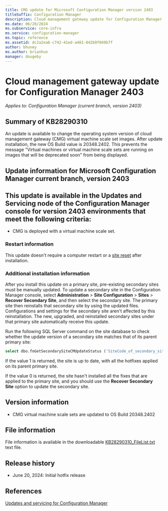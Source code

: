 ```yaml
---
title: CMG update for Microsoft Configuration Manager version 2403
titleSuffix: Configuration Manager
description: Cloud management gateway update for Configuration Manager 2403
ms.date: 06/20/2024
ms.subservice: core-infra
ms.service: configuration-manager
ms.topic: reference
ms.assetid: dc2a2ea6-c742-41ed-a481-842b9f049b7f
author: bhuney
ms.author: brianhun
manager: dougeby
---
```


# Cloud management gateway update for Configuration Manager 2403

*Applies to: Configuration Manager (current branch, version 2403)*

## Summary of KB28290310
<!-- 28290310 -->
An update is available to change the operating system version of cloud management gateway (CMG) virtual machine scale set images. After update installation, the new OS Build value is 20348.2402. This prevents the message "Virtual machines or virtual machine scale sets are running on images that will be deprecated soon" from being displayed.


## Update information for Microsoft Configuration Manager current branch, version 2403

This update is available in the Updates and Servicing node of the Configuration Manager console for version 2403 environments that meet the following criteria:
- 
- CMG is deployed with a virtual machine scale set.

### Restart information

This update doesn't require a computer restart or a [site reset](../../core/servers/manage/modify-your-infrastructure.md#bkmk_reset) after installation.

### Additional installation information

After you install this update on a primary site, pre-existing secondary sites must be manually updated. To update a secondary site in the Configuration Manager console, select **Administration** > **Site Configuration** > **Sites** >  **Recover Secondary Site**, and then select the secondary site. The primary site then reinstalls that secondary site by using the updated files. Configurations and settings for the secondary site aren't affected by this reinstallation. The new, upgraded, and reinstalled secondary sites under that primary site automatically receive this update.

Run the following SQL Server command on the site database to check whether the update version of a secondary site matches that of its parent primary site:
   ```sql
   select dbo.fnGetSecondarySiteCMUpdateStatus ('SiteCode_of_secondary_site')
   ```
If the value 1 is returned, the site is up to date, with all the hotfixes applied on its parent primary site.

If the value 0 is returned, the site hasn't installed all the fixes that are applied to the primary site, and you should use the **Recover Secondary Site** option to update the secondary site.

## Version information
- CMG virtual machine scale sets are updated to OS Build 20348.2402

## File information
File information is available in the downloadable [KB28290310_FileList.txt](https://aka.ms/KB28290310_FileList) text file.

## Release history
- June 20, 2024: Initial hotfix release

## References
[Updates and servicing for Configuration Manager](../../core/servers/manage/updates.md)